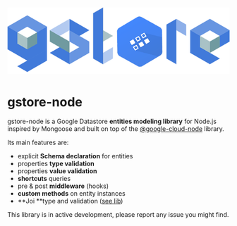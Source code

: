# ![](/assets/logo.png)

# gstore-node

gstore-node is a Google Datastore **entities modeling library** for Node.js inspired by Mongoose and built on top of the [@google-cloud-node](https://github.com/GoogleCloudPlatform/google-cloud-node) library.

Its main features are:

* explicit **Schema declaration** for entities
* properties **type validation**
* properties **value validation**
* **shortcuts** queries
* pre & post **middleware** \(hooks\)
* **custom methods** on entity instances
* **Joi **type and validation \([see lib](https://www.npmjs.com/package/joi)\)

This library is in active development, please report any issue you might find.

